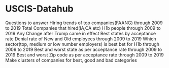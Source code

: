 # USCIS-Datahub
Questions to answer
Hiring trends of top companies(FAANG) through 2009 to 2019
Total Companies that hired(IA,CA etc) H1b people through 2009 to 2019
Any Change after Trump came in effect
Best states by acceptance rate
Denial rate of New and Old employees through 2009 to 2019
Which sector(top, medium or low number employers) is best bet for H1b through 2009 to 2019
Best and worst state as per acceptance rate through 2009 to 2019
Best and worst Zip code as per acceptance rate through 2009 to 2019
Make clusters of companies for best, good and bad categories
